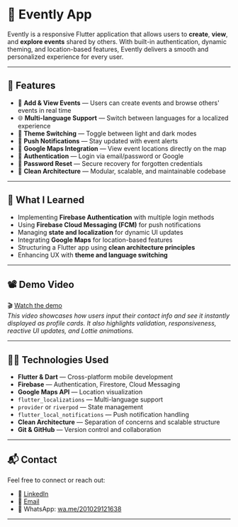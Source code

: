 # 📅 Evently App

Evently is a responsive Flutter application that allows users to **create**, **view**, and **explore events** shared by others. With built-in authentication, dynamic theming, and location-based features, Evently delivers a smooth and personalized experience for every user.

---

## 🚀 Features

- 📝 **Add & View Events** — Users can create events and browse others' events in real time  
- 🌐 **Multi-language Support** — Switch between languages for a localized experience  
- 🎨 **Theme Switching** — Toggle between light and dark modes  
- 🔔 **Push Notifications** — Stay updated with event alerts  
- 📍 **Google Maps Integration** — View event locations directly on the map  
- 🔐 **Authentication** — Login via email/password or Google  
- 🔁 **Password Reset** — Secure recovery for forgotten credentials  
- 🧱 **Clean Architecture** — Modular, scalable, and maintainable codebase  

---

## 🧠 What I Learned

- Implementing **Firebase Authentication** with multiple login methods  
- Using **Firebase Cloud Messaging (FCM)** for push notifications  
- Managing **state and localization** for dynamic UI updates  
- Integrating **Google Maps** for location-based features  
- Structuring a Flutter app using **clean architecture principles**  
- Enhancing UX with **theme and language switching**

---

## 📽️ Demo Video

🎬 [Watch the demo](https://github.com/ahmdes/contact_app/releases/tag/v1.0.0)  
*This video showcases how users input their contact info and see it instantly displayed as profile cards. It also highlights validation, responsiveness, reactive UI updates, and Lottie animations.*

---

## 🧑‍💻 Technologies Used

- **Flutter & Dart** — Cross-platform mobile development  
- **Firebase** — Authentication, Firestore, Cloud Messaging  
- **Google Maps API** — Location visualization  
- `flutter_localizations` — Multi-language support  
- `provider` or `riverpod` — State management  
- `flutter_local_notifications` — Push notification handling  
- **Clean Architecture** — Separation of concerns and scalable structure  
- **Git & GitHub** — Version control and collaboration  

---

## 📬 Contact

Feel free to connect or reach out:

- 💼 [LinkedIn](https://www.linkedin.com/in/ahmed-mostafa-daoud)  
- 📧 [Email](mailto:ahmed.mostafa.elshekh@gmail.com)  
- 📱 WhatsApp: [wa.me/201029121638](https://wa.me/201029121638)  

---
